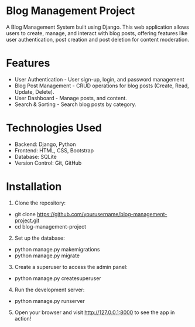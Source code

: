 # Blog Management Project

A Blog Management System built using Django. This web application allows users to create, manage, and interact with blog posts, offering features like user authentication, post creation and post deletion for content moderation.

# Features
- User Authentication - User sign-up, login, and password management
- Blog Post Management - CRUD operations for blog posts (Create, Read, Update, Delete).
- User Dashboard - Manage posts, and content.
- Search & Sorting - Search blog posts by category.

# Technologies Used
- Backend: Django, Python
- Frontend: HTML, CSS, Bootstrap
- Database: SQLite
- Version Control: Git, GitHub

# Installation
1. Clone the repository:

- git clone https://github.com/yourusername/blog-management-project.git
- cd blog-management-project


2. Set up the database:

- python manage.py makemigrations
- python manage.py migrate


3. Create a superuser to access the admin panel:

- python manage.py createsuperuser


4. Run the development server:

- python manage.py runserver


5. Open your browser and visit http://127.0.0.1:8000 to see the app in action!

